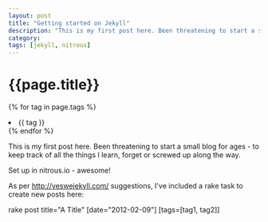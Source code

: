 ```yaml
---
layout: post
title: "Getting started on Jekyll"
description: "This is my first post here. Been threatening to start a small blog for ages - to keep track of all the things I learn,"
category: 
tags: [jekyll, nitrous]
---
```

# {{page.title}}

{% for tag in page.tags %}
<li><span>{{ tag }}</li>
{% endfor %}

This is my first post here. Been threatening to start a small blog for ages - to keep track of all the things I learn, forget or screwed up along the way. 

Set up in nitrous.io - awesome!

As per http://yeswejekyll.com/ suggestions, I've included a rake task to create new posts here:

rake post title="A Title" [date="2012-02-09"] [tags=[tag1, tag2]]

